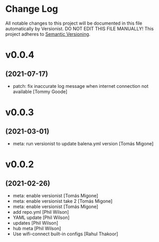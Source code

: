 # Change Log

All notable changes to this project will be documented in this file
automatically by Versionist. DO NOT EDIT THIS FILE MANUALLY!
This project adheres to [Semantic Versioning](http://semver.org/).

# v0.0.4
## (2021-07-17)

* patch: fix inaccurate log message when internet connection not available [Tommy Goode]

# v0.0.3
## (2021-03-01)

* meta: run versionist to update balena.yml version [Tomás Migone]

# v0.0.2
## (2021-02-26)

* meta: enable versionist [Tomás Migone]
* meta: enable versionist take 2 [Tomás Migone]
* meta: enable versionist [Tomás Migone]
* add repo.yml [Phil Wilson]
* YAML update [Phil Wilson]
* updates [Phil Wilson]
* hub meta [Phil Wilson]
* Use wifi-connect built-in configs [Rahul Thakoor]
